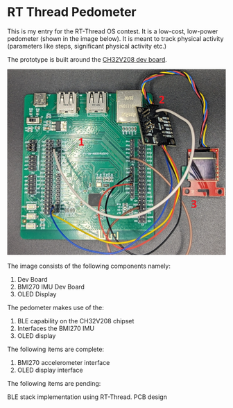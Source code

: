 # RT Thread Pedometer

This is my entry for the RT-Thread OS contest. It is a low-cost, low-power pedometer (shown in the image below). It is meant to track physical activity (parameters like steps, significant physical activity etc.)

The prototype is built around the [CH32V208 dev board](https://github.com/openwch/ch32v20x/tree/main). 

![project](figures\project.jpg)

The image consists of the following components namely:

1. Dev Board
2. BMI270 IMU Dev Board
3. OLED Display

The pedometer makes use of the:

1. BLE capability on the CH32V208 chipset
2. Interfaces the BMI270 IMU
3. OLED display

The following items are complete:

1. BMI270 accelerometer interface
2. OLED display interface

The following items are pending:

BLE stack implementation using RT-Thread. 
PCB design
